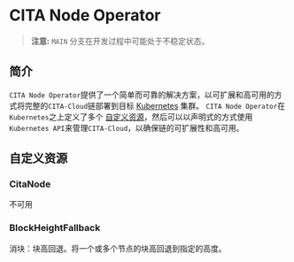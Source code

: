 # CITA Node Operator

> **注意:** `MAIN` 分支在开发过程中可能处于不稳定状态。

## 简介

`CITA Node Operator`提供了一个简单而可靠的解决方案，以可扩展和高可用的方式将完整的`CITA-Cloud`链部署到目标 [Kubernetes](https://kubernetes.io/) 集群。
`CITA Node Operator`在`Kubernetes`之上定义了多个 [自定义资源](https://kubernetes.io/docs/concepts/extend-kubernetes/api-extension/custom-resources/)，然后可以以声明式的方式使用 `Kubernetes API`来管理`CITA-Cloud`，以确保链的可扩展性和高可用。

## 自定义资源

### CitaNode

不可用

### BlockHeightFallback

消块：块高回退。将一个或多个节点的块高回退到指定的高度。